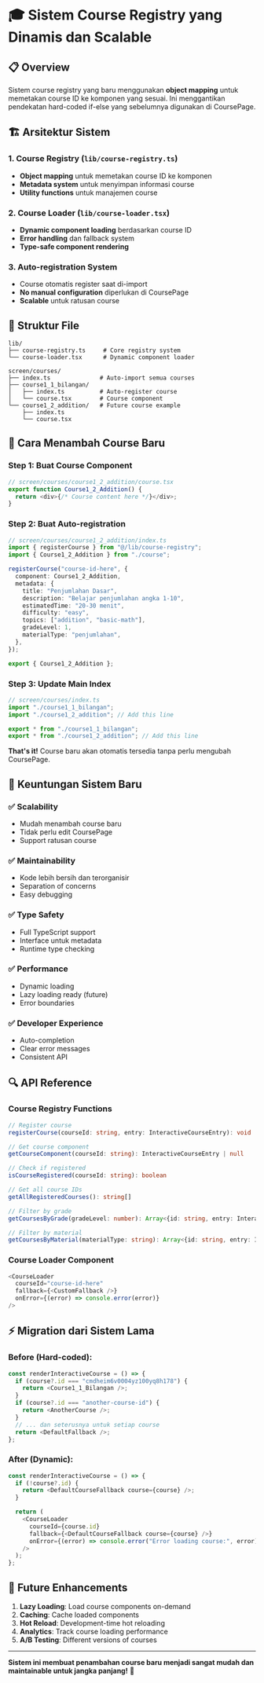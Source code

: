 # 🎓 Sistem Course Registry yang Dinamis dan Scalable

## 📋 Overview

Sistem course registry yang baru menggunakan **object mapping** untuk memetakan course ID ke komponen yang sesuai. Ini menggantikan pendekatan hard-coded if-else yang sebelumnya digunakan di CoursePage.

## 🏗️ Arsitektur Sistem

### 1. **Course Registry (`lib/course-registry.ts`)**

- **Object mapping** untuk memetakan course ID ke komponen
- **Metadata system** untuk menyimpan informasi course
- **Utility functions** untuk manajemen course

### 2. **Course Loader (`lib/course-loader.tsx`)**

- **Dynamic component loading** berdasarkan course ID
- **Error handling** dan fallback system
- **Type-safe component rendering**

### 3. **Auto-registration System**

- Course otomatis register saat di-import
- **No manual configuration** diperlukan di CoursePage
- **Scalable** untuk ratusan course

## 🔧 Struktur File

```
lib/
├── course-registry.ts     # Core registry system
└── course-loader.tsx      # Dynamic component loader

screen/courses/
├── index.ts              # Auto-import semua courses
├── course1_1_bilangan/
│   ├── index.ts          # Auto-register course
│   └── course.tsx        # Course component
└── course1_2_addition/   # Future course example
    ├── index.ts
    └── course.tsx
```

## 📝 Cara Menambah Course Baru

### Step 1: Buat Course Component

```typescript
// screen/courses/course1_2_addition/course.tsx
export function Course1_2_Addition() {
  return <div>{/* Course content here */}</div>;
}
```

### Step 2: Buat Auto-registration

```typescript
// screen/courses/course1_2_addition/index.ts
import { registerCourse } from "@/lib/course-registry";
import { Course1_2_Addition } from "./course";

registerCourse("course-id-here", {
  component: Course1_2_Addition,
  metadata: {
    title: "Penjumlahan Dasar",
    description: "Belajar penjumlahan angka 1-10",
    estimatedTime: "20-30 menit",
    difficulty: "easy",
    topics: ["addition", "basic-math"],
    gradeLevel: 1,
    materialType: "penjumlahan",
  },
});

export { Course1_2_Addition };
```

### Step 3: Update Main Index

```typescript
// screen/courses/index.ts
import "./course1_1_bilangan";
import "./course1_2_addition"; // Add this line

export * from "./course1_1_bilangan";
export * from "./course1_2_addition"; // Add this line
```

**That's it!** Course baru akan otomatis tersedia tanpa perlu mengubah CoursePage.

## 🚀 Keuntungan Sistem Baru

### ✅ **Scalability**

- Mudah menambah course baru
- Tidak perlu edit CoursePage
- Support ratusan course

### ✅ **Maintainability**

- Kode lebih bersih dan terorganisir
- Separation of concerns
- Easy debugging

### ✅ **Type Safety**

- Full TypeScript support
- Interface untuk metadata
- Runtime type checking

### ✅ **Performance**

- Dynamic loading
- Lazy loading ready (future)
- Error boundaries

### ✅ **Developer Experience**

- Auto-completion
- Clear error messages
- Consistent API

## 🔍 API Reference

### Course Registry Functions

```typescript
// Register course
registerCourse(courseId: string, entry: InteractiveCourseEntry): void

// Get course component
getCourseComponent(courseId: string): InteractiveCourseEntry | null

// Check if registered
isCourseRegistered(courseId: string): boolean

// Get all course IDs
getAllRegisteredCourses(): string[]

// Filter by grade
getCoursesByGrade(gradeLevel: number): Array<{id: string, entry: InteractiveCourseEntry}>

// Filter by material
getCoursesByMaterial(materialType: string): Array<{id: string, entry: InteractiveCourseEntry}>
```

### Course Loader Component

```typescript
<CourseLoader
  courseId="course-id-here"
  fallback={<CustomFallback />}
  onError={(error) => console.error(error)}
/>
```

## ⚡ Migration dari Sistem Lama

### Before (Hard-coded):

```typescript
const renderInteractiveCourse = () => {
  if (course?.id === "cmdheim6v0004yz100yq8h178") {
    return <Course1_1_Bilangan />;
  }
  if (course?.id === "another-course-id") {
    return <AnotherCourse />;
  }
  // ... dan seterusnya untuk setiap course
  return <DefaultFallback />;
};
```

### After (Dynamic):

```typescript
const renderInteractiveCourse = () => {
  if (!course?.id) {
    return <DefaultCourseFallback course={course} />;
  }

  return (
    <CourseLoader
      courseId={course.id}
      fallback={<DefaultCourseFallback course={course} />}
      onError={(error) => console.error("Error loading course:", error)}
    />
  );
};
```

## 🔮 Future Enhancements

1. **Lazy Loading**: Load course components on-demand
2. **Caching**: Cache loaded components
3. **Hot Reload**: Development-time hot reloading
4. **Analytics**: Track course loading performance
5. **A/B Testing**: Different versions of courses

---

**Sistem ini membuat penambahan course baru menjadi sangat mudah dan maintainable untuk jangka panjang!** 🎉
